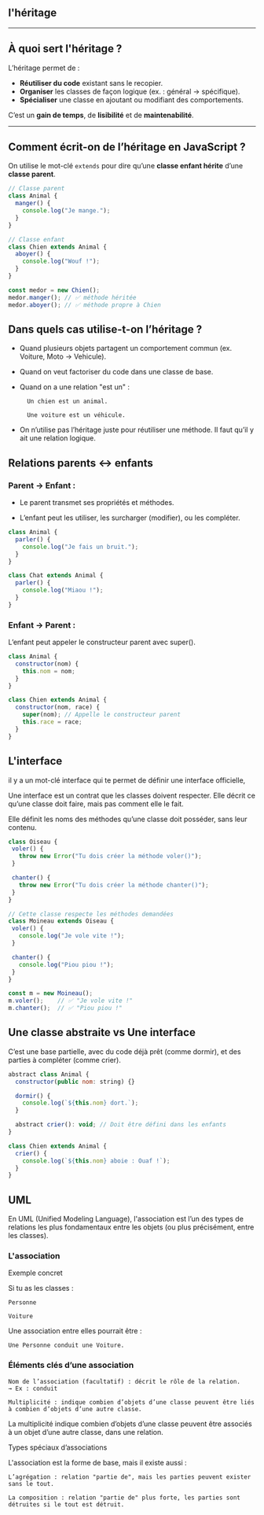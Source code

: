 ## l'héritage

---

##  À quoi sert l'héritage ?

L’héritage permet de :

- **Réutiliser du code** existant sans le recopier.
- **Organiser** les classes de façon logique (ex. : général → spécifique).
- **Spécialiser** une classe en ajoutant ou modifiant des comportements.

 C’est un **gain de temps**, de **lisibilité** et de **maintenabilité**.

---

##  Comment écrit-on de l’héritage en JavaScript ?

On utilise le mot-clé `extends` pour dire qu’une **classe enfant hérite** d’une **classe parent**.

```js
// Classe parent
class Animal {
  manger() {
    console.log("Je mange.");
  }
}

// Classe enfant
class Chien extends Animal {
  aboyer() {
    console.log("Wouf !");
  }
}

const medor = new Chien();
medor.manger(); // ✅ méthode héritée
medor.aboyer(); // ✅ méthode propre à Chien
```
## Dans quels cas utilise-t-on l’héritage ?

- Quand plusieurs objets partagent un comportement commun (ex. Voiture, Moto → Vehicule).

- Quand on veut factoriser du code dans une classe de base.

- Quand on a une relation "est un" :

        Un chien est un animal.

        Une voiture est un véhicule.

-  On n’utilise pas l’héritage juste pour réutiliser une méthode. Il faut qu’il y ait une relation logique.

## Relations parents ↔ enfants

### Parent → Enfant :

- Le parent transmet ses propriétés et méthodes.

- L’enfant peut les utiliser, les surcharger (modifier), ou les compléter.
```js
class Animal {
  parler() {
    console.log("Je fais un bruit.");
  }
}

class Chat extends Animal {
  parler() {
    console.log("Miaou !");
  }
}
```

### Enfant → Parent :

L’enfant peut appeler le constructeur parent avec super().
```js
class Animal {
  constructor(nom) {
    this.nom = nom;
  }
}

class Chien extends Animal {
  constructor(nom, race) {
    super(nom); // Appelle le constructeur parent
    this.race = race;
  }
}
```

## L'interface

il y a un mot-clé interface qui te permet de définir une interface officielle,

Une interface est un contrat que les classes doivent respecter.
Elle décrit ce qu’une classe doit faire, mais pas comment elle le fait.

 Elle définit les noms des méthodes qu’une classe doit posséder, sans leur contenu.
 ```js
 class Oiseau {
  voler() {
    throw new Error("Tu dois créer la méthode voler()");
  }

  chanter() {
    throw new Error("Tu dois créer la méthode chanter()");
  }
}

// Cette classe respecte les méthodes demandées
class Moineau extends Oiseau {
  voler() {
    console.log("Je vole vite !");
  }

  chanter() {
    console.log("Piou piou !");
  }
}

const m = new Moineau();
m.voler();    // ✅ "Je vole vite !"
m.chanter();  // ✅ "Piou piou !"
```

## Une classe abstraite vs Une interface 

C’est une base partielle, avec du code déjà prêt (comme dormir), et des parties à compléter (comme crier).

```js
abstract class Animal {
  constructor(public nom: string) {}

  dormir() {
    console.log(`${this.nom} dort.`);
  }

  abstract crier(): void; // Doit être défini dans les enfants
}

class Chien extends Animal {
  crier() {
    console.log(`${this.nom} aboie : Ouaf !`);
  }
}
```

## UML

En UML (Unified Modeling Language), l'association est l’un des types de relations les plus fondamentaux entre les objets (ou plus précisément, entre les classes).

### L'association

Exemple concret

Si tu as les classes :

    Personne

    Voiture

Une association entre elles pourrait être :

    Une Personne conduit une Voiture.


### Éléments clés d’une association

    Nom de l’association (facultatif) : décrit le rôle de la relation.
    → Ex : conduit

    Multiplicité : indique combien d’objets d’une classe peuvent être liés à combien d’objets d’une autre classe.

La multiplicité indique combien d’objets d’une classe peuvent être associés à un objet d’une autre classe, dans une relation.

Types spéciaux d’associations

L'association est la forme de base, mais il existe aussi :

    L’agrégation : relation "partie de", mais les parties peuvent exister sans le tout.

    La composition : relation "partie de" plus forte, les parties sont détruites si le tout est détruit.